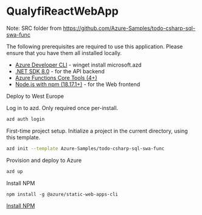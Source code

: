 # QualyfiReactWebApp

Note: SRC folder from https://github.com/Azure-Samples/todo-csharp-sql-swa-func

The following prerequisites are required to use this application. Please ensure that you have them all installed locally.

- [Azure Developer CLI](https://aka.ms/azd-install) - winget install microsoft.azd
- [.NET SDK 8.0](https://dotnet.microsoft.com/download/dotnet/8.0) - for the API backend
- [Azure Functions Core Tools (4+)](https://docs.microsoft.com/azure/azure-functions/functions-run-local)
- [Node.js with npm (18.17.1+)](https://nodejs.org/) - for the Web frontend

Deploy to West Europe

Log in to azd. Only required once per-install.

```bash
azd auth login
```

First-time project setup. Initialize a project in the current directory, using this template.

```bash
azd init --template Azure-Samples/todo-csharp-sql-swa-func
```

Provision and deploy to Azure

```bash
azd up
```

Install NPM

```
npm install -g @azure/static-web-apps-cli
```

[Install NPM](https://azure.github.io/static-web-apps-cli/docs/use/install/)

